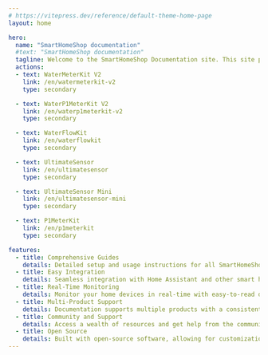 ```yaml
---
# https://vitepress.dev/reference/default-theme-home-page
layout: home

hero:
  name: "SmartHomeShop documentation"
  #text: "SmartHomeShop documentation"
  tagline: Welcome to the SmartHomeShop Documentation site. This site provides comprehensive information on installing, configuring, and using all SmartHomeShop products.
  actions:
  - text: WaterMeterKit V2
    link: /en/watermeterkit-v2
    type: secondary

  - text: WaterP1MeterKit V2
    link: /en/waterp1meterkit-v2
    type: secondary

  - text: WaterFlowKit
    link: /en/waterflowkit
    type: secondary

  - text: UltimateSensor
    link: /en/ultimatesensor
    type: secondary

  - text: UltimateSensor Mini
    link: /en/ultimatesensor-mini
    type: secondary

  - text: P1MeterKit
    link: /en/p1meterkit
    type: secondary

features:
  - title: Comprehensive Guides
    details: Detailed setup and usage instructions for all SmartHomeShop products.
  - title: Easy Integration
    details: Seamless integration with Home Assistant and other smart home platforms.
  - title: Real-Time Monitoring
    details: Monitor your home devices in real-time with easy-to-read dashboards.
  - title: Multi-Product Support
    details: Documentation supports multiple products with a consistent and intuitive structure.
  - title: Community and Support
    details: Access a wealth of resources and get help from the community and official support.
  - title: Open Source
    details: Built with open-source software, allowing for customization and community contributions.
---
```


